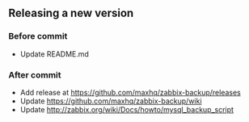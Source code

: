 ## Releasing a new version

### Before commit

* Update README.md

### After commit

* Add release at https://github.com/maxhq/zabbix-backup/releases
* Update https://github.com/maxhq/zabbix-backup/wiki
* Update http://zabbix.org/wiki/Docs/howto/mysql_backup_script
